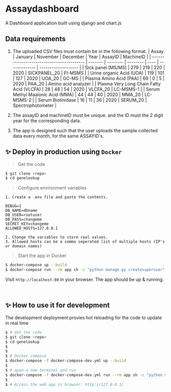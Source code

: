# Assaydashboard

A Dashboard application built using django and chart.js

## Data requirements
1. The uploaded CSV files must contain be in the following format.
| Assay                                     | January | November | December | Year | AssayID       | MachineID           |
| ----------------------------------------- | ------- | -------- | -------- | ---- | ------------- | ------------------- |
| Sick panel (MS/MS)                        | 279     | 219      | 220      | 2020 | SICKPANEL\_20 | FI-MSMS             |
| Urine organic Acid (UOA)                  | 119     | 101      | 127      | 2020 | UOA\_20       | GC-MS               |
| Plasma Amino Acid (PAA)                   | 69      | 0        | 5        | 2020 | PAA\_20       | Amino acid analyzer |
| Plasma Very Long Chain Fatty Acid (VLCFA) | 28      | 48       | 54       | 2020 | VLCFA\_20     | LC-MSMS-1           |
| Serum Methyl Maalonic Acid (MMA)          | 44      | 44       | 40       | 2020 | MMA\_20       | LC-MSMS-2           |
| Serum Biotinidase                         | 16      | 11       | 36       | 2020 | SERUM\_20     | Spectrophotometer   |

2. The assayID and machineID must be unique. and the ID must the 2 digit year for the corresponding data.
3. The app is designed such that the user uploads the sample collected data every month, for the same ASSAYID's.  
## ✨ Deploy in production using `Docker`

> Get the code

```bash
$ git clone <repo>
$ cd genelookup
```
> Configure environment variables
```
1. Create a .env file and paste the contents. 

DEBUG=1
DB_NAME=dbname
DB_USER=rootuser
DB_PASS=changeme
SECRET_KEY=changeme
ALLOWED_HOSTS=127.0.0.1

2. Change the variables to store real values.
3. Allowed hosts can be a comma seperated list of multiple hosts (IP's or domain names)
```
> Start the app in Docker

```bash
$ docker-compose up --build
$ docker-compose run --rm app sh -c "python manage.py createsuperuser"
```

Visit `http://localhost:80` in your browser. The app should be up & running.


<br />

## ✨ How to use it for development
The development deployment provies hot reloading for the code to update in real time
```bash
$ # Get the code
$ git clone <repo>
$ cd genelookup
$
$ 
$ # Docker compose
$ docker-compose -f docker-compose-dev.yml up --build
$
$ # open a new terminal and run 
$ docker-compose -f docker-compose-dev.yml run --rm app sh -c "python manage.py createsuperuser"
$
$ # Access the web app in browser: http://127.0.0.1/
```

<br />
